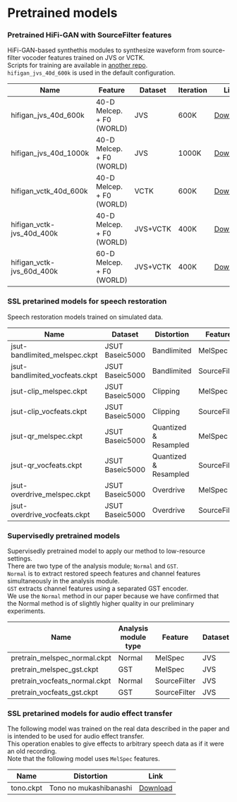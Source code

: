 # Pretrained models

### Pretrained HiFi-GAN with SourceFilter features

HiFi-GAN-based synthethis modules to synthesize waveform from source-filter vocoder features trained on JVS or VCTK.  
Scripts for training are available in [another repo](https://github.com/Takaaki-Saeki/hifi-gan/tree/voc_feat).  
`hifigan_jvs_40d_600k` is used in the default configuration.

|Name|Feature|Dataset|Iteration|Link|
|------|---|---|---|---|
|hifigan_jvs_40d_600k|40-D Melcep. + F0 (WORLD)|JVS|600K|[Download](https://drive.google.com/file/d/1lkvtAJ3xTny5qmxyVcNPWQRB9MjdPlAY/view?usp=sharing)|
|hifigan_jvs_40d_1000k|40-D Melcep. + F0 (WORLD)|JVS|1000K|[Download](https://drive.google.com/file/d/1ZJbhWeAgs0RhoZ41puIKRFuioKyw0g8q/view?usp=sharing)|
|hifigan_vctk_40d_600k|40-D Melcep. + F0 (WORLD)|VCTK|600K|[Download](https://drive.google.com/file/d/1SnzZNt25eOCrrcMzF9KUjZ2kqVKE_cWf/view?usp=sharing)|
|hifigan_vctk-jvs_40d_400k|40-D Melcep. + F0 (WORLD)|JVS+VCTK|400K|[Download](https://drive.google.com/file/d/1I4HlZZZIXleKy7YtJP55MKpckwyvjZKm/view?usp=sharing)|
|hifigan_vctk-jvs_60d_400k|60-D Melcep. + F0 (WORLD)|JVS+VCTK|400K|[Download](https://drive.google.com/file/d/1kBJoTGgVSpGRkuEccZyJYiTLIim9kc48/view?usp=sharing)|

### SSL pretarined models for speech restoration

Speech restoration models trained on simulated data.

|Name|Dataset|Distortion|Feature|Link|
|------|---|---|---|---|
|jsut-bandlimited_melspec.ckpt|JSUT Baseic5000|Bandlimited|MelSpec|[Download](https://drive.google.com/file/d/1KwCEZ7pmfP__MjlE1sINnKs0Njw311m0/view?usp=sharing)|
|jsut-bandlimited_vocfeats.ckpt|JSUT Baseic5000|Bandlimited|SourceFilter|[Download](https://drive.google.com/file/d/1MB3FqxAHbDOWICib5tlEQ4DFM2e_7oJD/view?usp=sharing)|
|jsut-clip_melspec.ckpt|JSUT Baseic5000|Clipping|MelSpec|[Download](https://drive.google.com/file/d/19IkXv3rOwOeJ6TFNRp-x-cM4UWzNt6Ud/view?usp=sharing)|
|jsut-clip_vocfeats.ckpt|JSUT Baseic5000|Clipping|SourceFilter|[Download](https://drive.google.com/file/d/1_xfJqwJR-WhMSPZaTYE9xNqABQyFiu9m/view?usp=sharing)|
|jsut-qr_melspec.ckpt|JSUT Baseic5000|Quantized & Resampled|MelSpec|[Download](https://drive.google.com/file/d/1hn_q_hPROZlo_l89b0S2yPY2zUZk-RJf/view?usp=sharing)|
|jsut-qr_vocfeats.ckpt|JSUT Baseic5000|Quantized & Resampled|SourceFilter|[Download](https://drive.google.com/file/d/1_AdhP1KwdOKK_w6dZigiZ3yVe2vkCwyc/view?usp=sharing)|
|jsut-overdrive_melspec.ckpt|JSUT Baseic5000|Overdrive|MelSpec|[Download](https://drive.google.com/file/d/1I1Rhz8GwaUROPX8NOyqBKrAeDOSkaJTA/view?usp=sharing)|
|jsut-overdrive_vocfeats.ckpt|JSUT Baseic5000|Overdrive|SourceFilter|[Download](https://drive.google.com/file/d/1G_YjC8UZTTdDL93vCSQHu0lSiIF4_fmM/view?usp=sharing)|

### Supervisedly pretrained models

Supervisedly pretrained model to apply our method to low-resource settings.  
There are two type of the analysis module; `Normal` and `GST`.  
`Normal` is to extract restored speech features and channel features simultaneously in the analysis module.  
`GST` extracts channel features using a separated GST encoder.  
We use the `Normal` method in our paper because we have confirmed that the Normal method is of slightly higher quality in our preliminary experiments.  

|Name|Analysis module type|Feature|Dataset|Link|
|------|---|---|---|---|
|pretrain_melspec_normal.ckpt|Normal|MelSpec|JVS|[Download](https://drive.google.com/file/d/11bqYcyF0OqKogr4pDr7qeS7QysTbeOWd/view?usp=sharing)|
|pretrain_melspec_gst.ckpt|GST|MelSpec|JVS|[Download](https://drive.google.com/file/d/1vX9cTUnBFxjMfx_IP_RDtzEzi0_7z8ks/view?usp=sharing)|
|pretrain_vocfeats_normal.ckpt|Normal|SourceFilter|JVS|[Download](https://drive.google.com/file/d/1d2Nh9bbMEAW6gfy8PP0g3mFJImj8Tes9/view?usp=sharing)|
|pretrain_vocfeats_gst.ckpt|GST|SourceFilter|JVS|[Download](https://drive.google.com/file/d/1Qehs1sU0GSPX5VWqJs5tFaoxtzfPy11j/view?usp=sharing)|

### SSL pretarined models for audio effect transfer

The following model was trained on the real data described in the paper and is intended to be used for audio effect transfer.  
This operation enables to give effects to arbitrary speech data as if it were an old recording.  
Note that the following model uses `MelSpec` features.

|Name|Distortion|Link|
|------|---|---|
|tono.ckpt|Tono no mukashibanashi|[Download](https://drive.google.com/file/d/1xJzUNqwwf145YuSFQRZ4KjwxGtcL7rol/view?usp=sharing)|